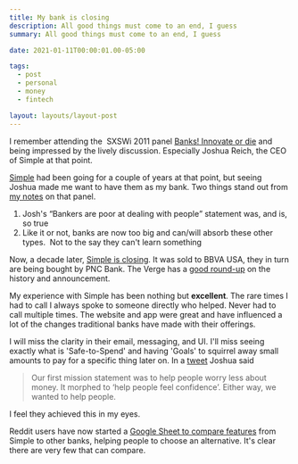 ```yaml
---
title: My bank is closing
description: All good things must come to an end, I guess
summary: All good things must come to an end, I guess

date: 2021-01-11T00:00:01.00-05:00

tags:
  - post
  - personal
  - money
  - fintech

layout: layouts/layout-post
---
```

I remember attending the  SXSWi 2011 panel [Banks! Innovate or die](https://austin2011.sched.com/event/2Y3q/banks-innovate-or-die "Panel overview on SCHED.com") and being impressed by the lively discussion. Especially Joshua Reich, the CEO of Simple at that point.

[Simple](https://simple.com) had been going for a couple of years at that point, but seeing Joshua made me want to have them as my bank. Two things stand out from [my notes](https://davidmead-sxswi11.tumblr.com/post/3808589222/session-2 "post on Tumblr") on that panel.

1. Josh's <q>Bankers are poor at dealing with people</q> statement was, and is, so true
2. Like it or not, banks are now too big and can/will absorb these other types.  Not to the say they can't learn something

Now, a decade later, [Simple is closing](https://www.simple.com/blog/simple-is-closing). It was sold to BBVA USA, they in turn are being bought by PNC Bank. The Verge has a [good round-up](https://www.theverge.com/2021/1/7/22219271/simple-bank-online-shutting-down-pnc-bbva "The Verge article") on the history and announcement.

My experience with Simple has been nothing but <strong>excellent</strong>. The rare times I had to call I always spoke to someone directly who helped. Never had to call multiple times. The website and app were great and have influenced a lot of the changes traditional banks have made with their offerings.

I will miss the clarity in their email, messaging, and UI. I'll miss seeing exactly what is 'Safe-to-Spend' and having 'Goals' to squirrel away small amounts to pay for a specific thing later on. In a [tweet](https://twitter.com/i2pi/status/1347266937932316673) Joshua said

> Our first mission statement was to help people worry less about money. It morphed to ‘help people feel confidence’. Either way, we wanted to help people.

I feel they achieved this in my eyes.

Reddit users have now started a [Google Sheet to compare features](https://docs.google.com/spreadsheets/d/1Etr8dGtviSRpdAjREgBErc47SlqMVjwZDJjHKxX7eOk/edit#gid=0) from Simple to other banks, helping people to choose an alternative. It's clear there are very few that can compare.